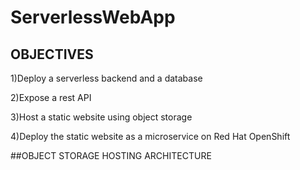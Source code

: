 # ServerlessWebApp

## OBJECTIVES

1)Deploy a serverless backend and a database

2)Expose a rest API

3)Host a static website using object storage

4)Deploy the static website as a microservice on Red Hat OpenShift


##OBJECT STORAGE HOSTING ARCHITECTURE

![]()
